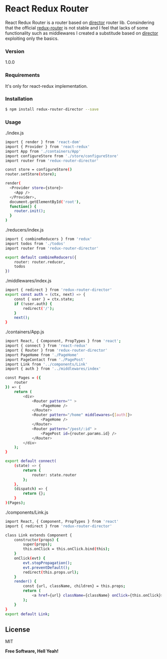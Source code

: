# React Redux Router 

React Redux Router is a router based on [director] router lib. Consindering that the official [redux-router] is not stable and I feel that lacks of some functionality such as middlewares I created a substitude based on [director] exploiting only the basics. 

### Version
1.0.0

### Requirements
It's only for react-redux implementation.

### Installation

```sh
$ npm install redux-router-director --save
```

### Usage

./index.js
```sh
import { render } from 'react-dom'
import { Provider } from 'react-redux'
import App from './containers/App'
import configureStore from './store/configureStore'
import router from 'redux-router-director'

const store = configureStore()
router.setStore(store);

render(
  <Provider store={store}>
    <App />
  </Provider>,
  document.getElementById('root'),
  function() {
    router.init();
  }
)
```

./reducers/index.js
```sh
import { combineReducers } from 'redux'
import todos from './todos'
import router from 'redux-router-director'

export default combineReducers({
    router: router.reducer,
    todos
})
```

./middlewares/index.js
```sh
import { redirect } from 'redux-router-director'
export const auth = (ctx, next) => {
    const { user } = ctx.state;
    if (!user.auth) {
        redirect('/');
    }
    next();
}
```

./containers/App.js
```sh
import React, { Component, PropTypes } from 'react';
import { connect } from 'react-redux'
import { Router } from 'redux-router-director'
import PageHome from './PageHome'
import PageContact from './PagePost'
import Link from '../components/Link'
import { auth } from '../middlewares/index'

const Pages = ({
    router
}) => {
    return (
        <div>
            <Router pattern="" >
                <PageHome />
            </Router>
            <Router pattern="/home" middlewares={[auth]}>
                <PageHome />
            </Router>
            <Router pattern="/post/:id" >
                <PagePost id={router.params.id} />
            </Router>
        </div>
    );
}

export default connect(
    (state) => {
        return {
            router: state.router    
        };
    },
    (dispatch) => {
        return {};
    }
)(Pages);
```

./components/Link.js
```sh
import React, { Component, PropTypes } from 'react'
import { redirect } from 'redux-router-director'

class Link extends Component {
    constructor(props) {
        super(props);
        this.onClick = this.onClick.bind(this);
    }
    onClick(evt) {
        evt.stopPropagation();
        evt.preventDefault();
        redirect(this.props.url);
    }
    render() {
        const {url, className, children} = this.props;
        return (
            <a href={url} className={className} onClick={this.onClick}>{children}</a>       
        );
    }
}
export default Link;
```


License
----

MIT


**Free Software, Hell Yeah!**

[//]: # (These are reference links used in the body of this note and get stripped out when the markdown processor does its job. There is no need to format nicely because it shouldn't be seen. Thanks SO - http://stackoverflow.com/questions/4823468/store-comments-in-markdown-syntax)

   [director]: <https://github.com/flatiron/director>
   [redux-router]: <https://github.com/acdlite/redux-router>


